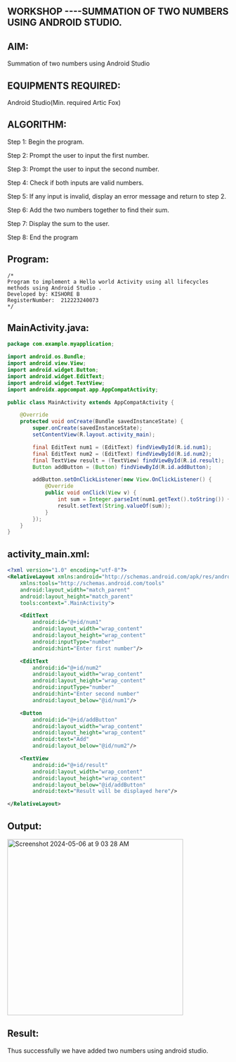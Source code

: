 ## WORKSHOP ----SUMMATION OF TWO NUMBERS USING ANDROID STUDIO.


## AIM:
Summation of two numbers using Android Studio


## EQUIPMENTS REQUIRED:

Android Studio(Min. required Artic Fox)


## ALGORITHM:

Step 1: Begin the program. 

Step 2: Prompt the user to input the first number. 

Step 3: Prompt the user to input the second number. 

Step 4: Check if both inputs are valid numbers. 

Step 5: If any input is invalid, display an error message and return to step 2. 

Step 6: Add the two numbers together to find their sum. 

Step 7: Display the sum to the user. 

Step 8: End the program

## Program:
 ```
/*
Program to implement a Hello world Activity using all lifecycles methods using Android Studio .
Developed by: KISHORE B
RegisterNumber:  212223240073
*/
```

## MainActivity.java:

```java
package com.example.myapplication;

import android.os.Bundle;
import android.view.View;
import android.widget.Button;
import android.widget.EditText;
import android.widget.TextView;
import androidx.appcompat.app.AppCompatActivity;

public class MainActivity extends AppCompatActivity {

    @Override
    protected void onCreate(Bundle savedInstanceState) {
        super.onCreate(savedInstanceState);
        setContentView(R.layout.activity_main);

        final EditText num1 = (EditText) findViewById(R.id.num1);
        final EditText num2 = (EditText) findViewById(R.id.num2);
        final TextView result = (TextView) findViewById(R.id.result);
        Button addButton = (Button) findViewById(R.id.addButton);

        addButton.setOnClickListener(new View.OnClickListener() {
            @Override
            public void onClick(View v) {
                int sum = Integer.parseInt(num1.getText().toString()) + Integer.parseInt(num2.getText().toString());
                result.setText(String.valueOf(sum));
            }
        });
    }
}
```




## activity_main.xml:

```xml
<?xml version="1.0" encoding="utf-8"?>
<RelativeLayout xmlns:android="http://schemas.android.com/apk/res/android"
    xmlns:tools="http://schemas.android.com/tools"
    android:layout_width="match_parent"
    android:layout_height="match_parent"
    tools:context=".MainActivity">

    <EditText
        android:id="@+id/num1"
        android:layout_width="wrap_content"
        android:layout_height="wrap_content"
        android:inputType="number"
        android:hint="Enter first number"/>

    <EditText
        android:id="@+id/num2"
        android:layout_width="wrap_content"
        android:layout_height="wrap_content"
        android:inputType="number"
        android:hint="Enter second number"
        android:layout_below="@id/num1"/>

    <Button
        android:id="@+id/addButton"
        android:layout_width="wrap_content"
        android:layout_height="wrap_content"
        android:text="Add"
        android:layout_below="@id/num2"/>

    <TextView
        android:id="@+id/result"
        android:layout_width="wrap_content"
        android:layout_height="wrap_content"
        android:layout_below="@id/addButton"
        android:text="Result will be displayed here"/>

</RelativeLayout>
```

## Output:

<img width="400" alt="Screenshot 2024-05-06 at 9 03 28 AM" src="https://github.com/gauthamkrishna7/WORKSHOP_SUMMATION/assets/141175025/fb3d6fa3-0fcc-4b85-bba9-bf3d43656454">



## Result:

Thus successfully we have added two numbers using android studio.

